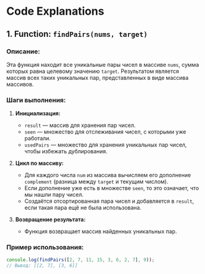 # Code Explanations

## 1. Function: `findPairs(nums, target)`

### Описание:

Эта функция находит все уникальные пары чисел в массиве `nums`, сумма которых равна целевому значению `target`. Результатом является массив всех таких уникальных пар, представленных в виде массива массивов.

### Шаги выполнения:

1. **Инициализация:**

   - `result` — массив для хранения пар чисел.
   - `seen` — множество для отслеживания чисел, с которыми уже работали.
   - `usedPairs` — множество для хранения уникальных пар чисел, чтобы избежать дублирования.

2. **Цикл по массиву:**

   - Для каждого числа `num` из массива вычисляем его дополнение `complement` (разница между `target` и текущим числом).
   - Если дополнение уже есть в множестве `seen`, то это означает, что мы нашли пару чисел.
   - Создаётся отсортированная пара чисел и добавляется в `result`, если такая пара ещё не была использована.

3. **Возвращение результата:**
   - Функция возвращает массив найденных уникальных пар.

### Пример использования:

```javascript
console.log(findPairs([2, 7, 11, 15, 3, 6, 2, 7], 9));
// Вывод: [[2, 7], [3, 6]]
```
